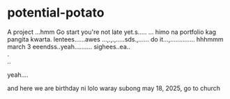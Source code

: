 # potential-potato
A project
...hmm
Go start you're not late yet.s.....
...
himo na portfolio kag pangita kwarta. lentees......awes
...,.,.,.....sds.,......
do it...,..............
 hhhmmm march 3 eeendss..yeah..........
 sighees..ea..
 <br>.
 <br>..

 yeah....

 and here we are birthday ni lolo waray subong may 18, 2025, go to church
<!-- I will start today freelancing and VA help meqq..

help me help me helpppp..

mashed potato
heyy

hello. s.
